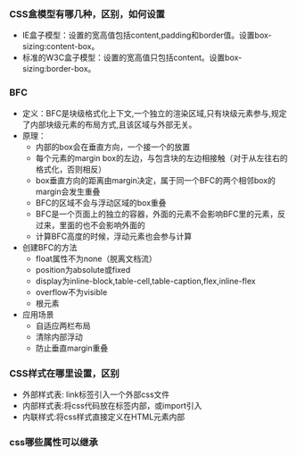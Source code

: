 ### CSS盒模型有哪几种，区别，如何设置

- IE盒子模型：设置的宽高值包括content,padding和border值。设置box-sizing:content-box。
- 标准的W3C盒子模型：设置的宽高值只包括content。设置box-sizing:border-box。

### BFC

- 定义：BFC是块级格式化上下文,一个独立的渲染区域,只有块级元素参与,规定了内部块级元素的布局方式,且该区域与外部无关。
- 原理：
  - 内部的box会在垂直方向，一个接一个的放置
  - 每个元素的margin box的左边，与包含块的左边相接触（对于从左往右的格式化，否则相反）
  - box垂直方向的距离由margin决定，属于同一个BFC的两个相邻box的margin会发生重叠
  - BFC的区域不会与浮动区域的box重叠
  - BFC是一个页面上的独立的容器，外面的元素不会影响BFC里的元素，反过来，里面的也不会影响外面的
  - 计算BFC高度的时候，浮动元素也会参与计算
- 创建BFC的方法
  - float属性不为none（脱离文档流）
  - position为absolute或fixed
  - display为inline-block,table-cell,table-caption,flex,inline-flex
  - overflow不为visible
  - 根元素
- 应用场景
  - 自适应两栏布局
  - 清除内部浮动 
  - 防止垂直margin重叠

### CSS样式在哪里设置，区别

- 外部样式表: link标签引入一个外部css文件
- 内部样式表:将css代码放在<head>标签内部，或import引入
- 内联样式:将css样式直接定义在HTML元素内部

### css哪些属性可以继承
